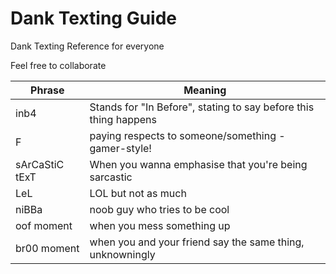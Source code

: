 # Dank Texting Guide 
Dank Texting Reference for everyone 

Feel free to collaborate


| Phrase         | Meaning                                                          |
|----------------|------------------------------------------------------------------|
| inb4           | Stands for "In Before", stating to say before this thing happens |
| F              | paying respects to someone/something - gamer-style!              |
| sArCaStiC tExT | When you wanna emphasise that you're being sarcastic             |
| LeL            | LOL but not as much                                              |
| niBBa          | noob guy who tries to be cool                                    |
| oof moment     | when you mess something up                                       |
| br00 moment    | when you and your friend say the same thing, unknowningly        |
